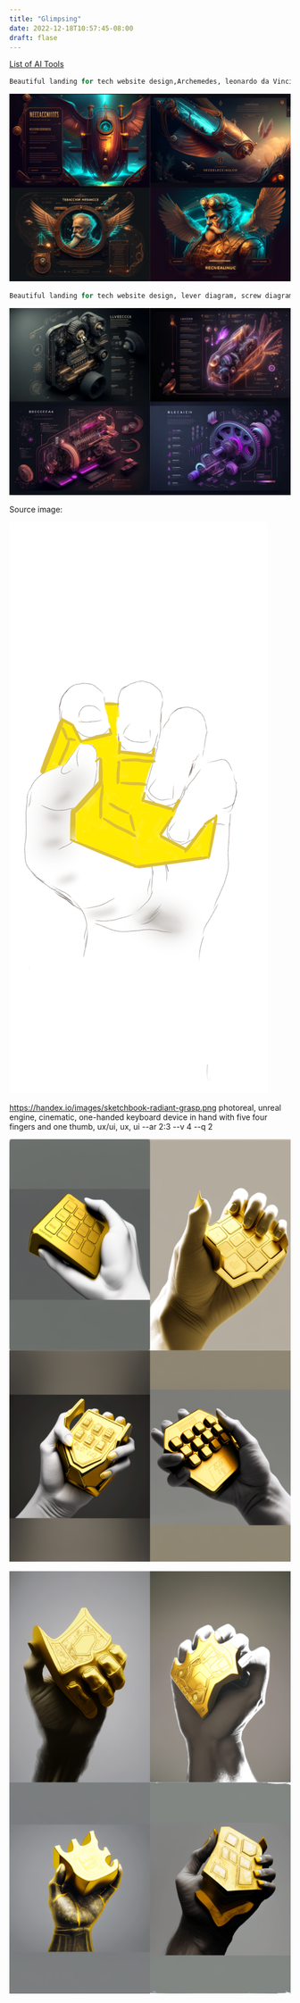 ```yaml
---
title: "Glimpsing"
date: 2022-12-18T10:57:45-08:00
draft: flase
---
```


[List of AI Tools](ai-sites)

```r
Beautiful landing for tech website design,Archemedes, leonardo da Vinci, Nicolai Tesla, Jules Verne, neon, steam punk, Antikathira device, silocon microcircuit, ux/ui, ux, ui --ar 3:2 --v 4 --q 2 
```

![](2022-12-18-15-52-10.png)


```r
Beautiful landing for tech website design, lever diagram, screw diagram, gears diagram, neon, Antikathira device, silocon microcircuitry, hand axe, SpaceX, ux/ui, ux, ui --ar 3:2 --v 4 --q 2 
```

![](2022-12-18-16-54-45.png)

Source image:

![](2022-12-19-12-09-26.png)

https://handex.io/images/sketchbook-radiant-grasp.png photoreal, unreal engine, cinematic, one-handed keyboard device in hand with five four fingers and one thumb, ux/ui, ux, ui --ar 2:3 --v 4 --q 2 

![](2022-12-19-12-08-32.png)

![](2022-12-19-12-14-40.png)
